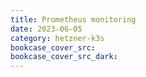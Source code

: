 ```yaml
---
title: Prometheus monitoring
date: 2023-06-05
category: hetzner-k3s
bookcase_cover_src:
bookcase_cover_src_dark:
---
```


